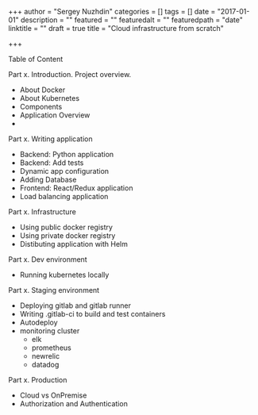 +++
author = "Sergey Nuzhdin"
categories = []
tags = []
date = "2017-01-01"
description = ""
featured = ""
featuredalt = ""
featuredpath = "date"
linktitle = ""
draft = true
title = "Cloud infrastructure from scratch"

+++


Table of Content

Part x. Introduction. Project overview.
 - About Docker
 - About Kubernetes
 - Components
 - Application Overview
 -

Part x. Writing application
 - Backend: Python application
 - Backend: Add tests
 - Dynamic app configuration
 - Adding Database
 - Frontend: React/Redux application
 - Load balancing application


Part x. Infrastructure
 - Using public docker registry
 - Using private docker registry
 - Distibuting application with Helm

Part x. Dev environment
 - Running kubernetes locally

Part x. Staging environment
 - Deploying gitlab and gitlab runner
 - Writing .gitlab-ci to build and test containers
 - Autodeploy
 - monitoring cluster
    - elk
    - prometheus
    - newrelic
    - datadog

Part x. Production
 - Cloud vs OnPremise
 - Authorization and Authentication